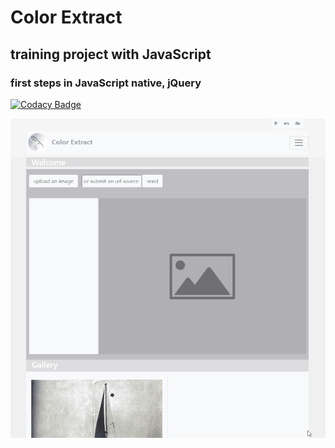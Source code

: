 # Color Extract

## training project with JavaScript 

### first steps in JavaScript native, jQuery 


[![Codacy Badge](https://api.codacy.com/project/badge/Grade/d87bd0a9caf34613bd4c7c006a0d725a)](https://www.codacy.com/app/LudvigSahakyan/color-extract?utm_source=github.com&amp;utm_medium=referral&amp;utm_content=LudvigSahakyan/color-extract&amp;utm_campaign=Badge_Grade)


![alt text](demo.gif)